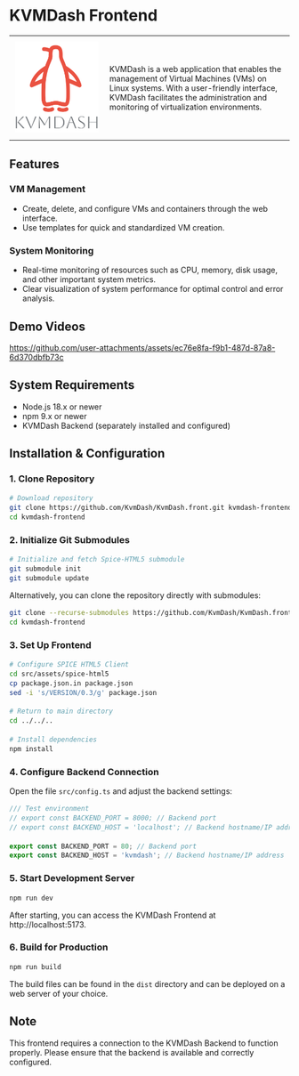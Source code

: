 # KVMDash Frontend

<table style="border-collapse: collapse; width: 100%;">
    <tr>
        <td style="width: 150px; padding: 10px; vertical-align: middle;">
            <img src="src/assets/kvmdash.svg" alt="KvmDash Logo" style="max-width: 100%;">
        </td>
        <td style="padding: 10px; vertical-align: middle;">
            KVMDash is a web application that enables the management of Virtual Machines (VMs) on Linux systems.
            With a user-friendly interface, KVMDash facilitates the administration and monitoring of virtualization environments.
        </td>
    </tr>
</table>

## Features

### VM Management
* Create, delete, and configure VMs and containers through the web interface.
* Use templates for quick and standardized VM creation.

### System Monitoring
* Real-time monitoring of resources such as CPU, memory, disk usage, and other important system metrics.
* Clear visualization of system performance for optimal control and error analysis.

## Demo Videos

https://github.com/user-attachments/assets/ec76e8fa-f9b1-487d-87a8-6d370dbfb73c

## System Requirements

* Node.js 18.x or newer
* npm 9.x or newer
* KVMDash Backend (separately installed and configured)

## Installation & Configuration

### 1. Clone Repository

```bash
# Download repository
git clone https://github.com/KvmDash/KvmDash.front.git kvmdash-frontend
cd kvmdash-frontend
```

### 2. Initialize Git Submodules

```bash
# Initialize and fetch Spice-HTML5 submodule
git submodule init
git submodule update
```

Alternatively, you can clone the repository directly with submodules:

```bash
git clone --recurse-submodules https://github.com/KvmDash/KvmDash.front.git kvmdash-frontend
cd kvmdash-frontend
```

### 3. Set Up Frontend

```bash
# Configure SPICE HTML5 Client
cd src/assets/spice-html5
cp package.json.in package.json
sed -i 's/VERSION/0.3/g' package.json

# Return to main directory
cd ../../..

# Install dependencies
npm install
```

### 4. Configure Backend Connection

Open the file `src/config.ts` and adjust the backend settings:

```javascript
/// Test environment
// export const BACKEND_PORT = 8000; // Backend port
// export const BACKEND_HOST = 'localhost'; // Backend hostname/IP address

export const BACKEND_PORT = 80; // Backend port
export const BACKEND_HOST = 'kvmdash'; // Backend hostname/IP address
```

### 5. Start Development Server

```bash
npm run dev
```

After starting, you can access the KVMDash Frontend at http://localhost:5173.

### 6. Build for Production

```bash
npm run build
```

The build files can be found in the `dist` directory and can be deployed on a web server of your choice.

## Note

This frontend requires a connection to the KVMDash Backend to function properly. Please ensure that the backend is available and correctly configured.
